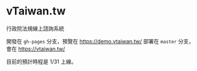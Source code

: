 vTaiwan.tw
==========

行政院法規線上諮詢系統

開發在 `gh-pages` 分支，預覽在 https://demo.vtaiwan.tw/
部署在 `master` 分支，會在 https://vtaiwan.tw/

目前的預計時程是 1/31 上線。
